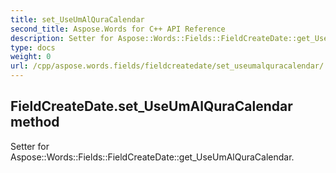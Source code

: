 ```yaml
---
title: set_UseUmAlQuraCalendar
second_title: Aspose.Words for C++ API Reference
description: Setter for Aspose::Words::Fields::FieldCreateDate::get_UseUmAlQuraCalendar. 
type: docs
weight: 0
url: /cpp/aspose.words.fields/fieldcreatedate/set_useumalquracalendar/
---
```

## FieldCreateDate.set_UseUmAlQuraCalendar method


Setter for Aspose::Words::Fields::FieldCreateDate::get_UseUmAlQuraCalendar. 

